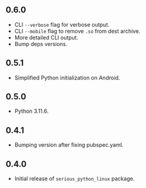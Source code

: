 ## 0.6.0

* CLI `--verbose` flag for verbose output.
* CLI `--mobile` flag to remove `.so` from dest archive.
* More detailed CLI output.
* Bump deps versions.

## 0.5.1

* Simplified Python initialization on Android.

## 0.5.0

* Python 3.11.6.

## 0.4.1

* Bumping version after fixing pubspec.yaml.

## 0.4.0

* Initial release of `serious_python_linux` package.